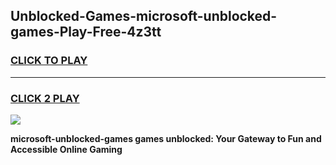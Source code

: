 
## Unblocked-Games-microsoft-unblocked-games-Play-Free-4z3tt
<h3>
<a href="https://premium76.site?title=microsoft-unblocked-games&ref=20A">CLICK TO PLAY</a></h3>
<hr>

<h3>
<a href="https://premium76.site?title=microsoft-unblocked-games&ref=20A">CLICK 2 PLAY</a>
  
</h3>

<a href="https://premium76.site?title=microsoft-unblocked-games&ref=20A"><img src="https://clearcache.store/games.png"></a>


**microsoft-unblocked-games games unblocked: Your Gateway to Fun and Accessible Online Gaming**
